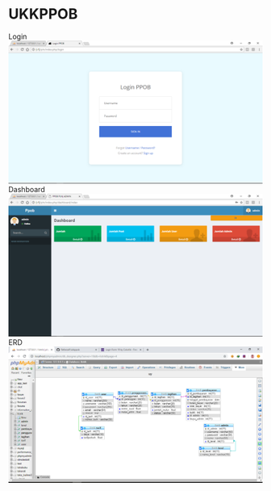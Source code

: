 # UKKPPOB
Login
![alt text](https://github.com/akbarpra/UKKPPOB/blob/master/login.png)
Dashboard
![alt text](https://github.com/akbarpra/UKKPPOB/blob/master/dash.png)
ERD
![alt text](https://github.com/akbarpra/UKKPPOB/blob/master/erd.png)
